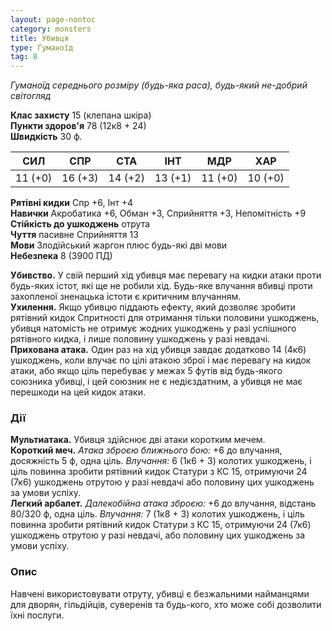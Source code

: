 ```yaml
---
layout: page-nontoc
category: monsters
title: Убивця
type: Гуманоїд
tag: 8
---
```


_Гуманоїд середнього розміру (будь-яка раса), будь-який не-добрий світогляд_  

**Клас захисту** 15 (клепана шкіра)    
**Пункти здоров'я** 78 (12к8 + 24)    
**Швидкість** 30 ф.  

| СИЛ     | СПР     | СТА     | ІНТ     | МДР     | ХАР     |
| ------- | ------- | ------- | ------- | ------- | ------- |
| 11 (+0) | 16 (+3) | 14 (+2) | 13 (+1) | 11 (+0) | 10 (+0) |

**Рятівні кидки** Спр +6, Інт +4    
**Навички** Акробатика +6, Обман +3, Сприйняття +3, Непомітність +9    
**Стійкість до ушкоджень** отрута    
**Чуття** пасивне Сприйняття 13    
**Мови** Злодійський жаргон плюс будь-які дві мови    
**Небезпека** 8 (3900 ПД)  

**Убивство.** У свій перший хід убивця має перевагу на кидки атаки проти будь-яких істот, які ще не робили хід. Будь-яке влучання вбивці проти захопленої зненацька істоти є критичним влучанням.    
**Ухилення.** Якщо убивцю піддають ефекту, який дозволяє зробити рятівний кидок Спритності для отримання тільки половини ушкоджень, убивця натомість не отримує жодних ушкоджень у разі успішного рятівного кидка, і лише половину ушкоджень у разі невдачі.    
**Прихована атака.** Один раз на хід убивця завдає додатково 14 (4к6) ушкоджень, коли влучає по цілі атакою зброї і має перевагу на кидок атаки, або якщо ціль перебуває у межах 5 футів від будь-якого союзника убивці, і цей союзник не є недієздатним, а убивця не має перешкоди на цей кидок атаки.  

### Дії
**Мультиатака.** Убивця здійснює дві атаки коротким мечем.    
**Короткий меч.** _Атака зброєю ближнього бою:_ +6 до влучання, досяжність 5 ф, одна ціль. _Влучання:_ 6 (1к6 + 3) колотих ушкоджень, і ціль повинна зробити рятівний кидок Статури з КС 15, отримуючи 24 (7к6) ушкоджень отрутою у разі невдачі або половину цих ушкоджень за умови успіху.    
**Легкий арбалет.** _Далекобійна атака зброєю:_ +6 до влучання, відстань 80/320 ф, одна ціль. _Влучання:_ 7 (1к8 + 3) колотих ушкоджень, і ціль повинна зробити рятівний кидок Статури з КС 15, отримуючи 24 (7к6) ушкоджень отрутою у разі невдачі, або половину цих ушкоджень за умови успіху.  

### Опис
Навчені використовувати отруту, убивці є безжальними найманцями для дворян, гільдійців, суверенів та будь-кого, хто може собі дозволити їхні послуги. 
